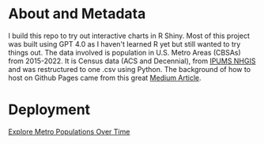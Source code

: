  # About and Metadata
 I build this repo to try out interactive charts in R Shiny. Most of this project was built using GPT 4.0 as I haven't learned R yet but still wanted to try things out. The data involved is population in U.S. Metro Areas (CBSAs) from 2015-2022. It is Census data (ACS and Decennial), from [IPUMS NHGIS](https://www.nhgis.org/) and was restructured to one .csv using Python. The background of how to host on Github Pages came from this great [Medium Article](https://medium.com/@rami.krispin/deploy-shiny-app-on-github-pages-b4cbd433bdc). 

 # Deployment
 [Explore Metro Populations Over Time](https://willmcallister.github.io/metro-populations-shiny)
